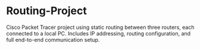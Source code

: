 # Routing-Project
Cisco Packet Tracer project using static routing between three routers, each connected to a local PC. Includes IP addressing, routing configuration, and full end-to-end communication setup.
